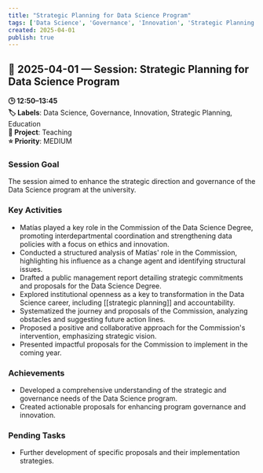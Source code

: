 ```yaml
---
title: "Strategic Planning for Data Science Program"
tags: ['Data Science', 'Governance', 'Innovation', 'Strategic Planning', 'Education']
created: 2025-04-01
publish: true
---
```


## 📅 2025-04-01 — Session: Strategic Planning for Data Science Program

**🕒 12:50–13:45**  
**🏷️ Labels**: Data Science, Governance, Innovation, Strategic Planning, Education  
**📂 Project**: Teaching  
**⭐ Priority**: MEDIUM  


### Session Goal
The session aimed to enhance the strategic direction and governance of the Data Science program at the university.

### Key Activities
- Matías played a key role in the Commission of the Data Science Degree, promoting interdepartmental coordination and strengthening data policies with a focus on ethics and innovation.
- Conducted a structured analysis of Matías' role in the Commission, highlighting his influence as a change agent and identifying structural issues.
- Drafted a public management report detailing strategic commitments and proposals for the Data Science Degree.
- Explored institutional openness as a key to transformation in the Data Science career, including [[strategic planning]] and accountability.
- Systematized the journey and proposals of the Commission, analyzing obstacles and suggesting future action lines.
- Proposed a positive and collaborative approach for the Commission's intervention, emphasizing strategic vision.
- Presented impactful proposals for the Commission to implement in the coming year.

### Achievements
- Developed a comprehensive understanding of the strategic and governance needs of the Data Science program.
- Created actionable proposals for enhancing program governance and innovation.

### Pending Tasks
- Further development of specific proposals and their implementation strategies.
